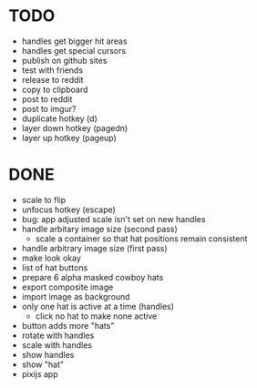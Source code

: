# TODO
- handles get bigger hit areas
- handles get special cursors
- publish on github sites
- test with friends
- release to reddit
- copy to clipboard
- post to reddit
- post to imgur?
- duplicate hotkey (d)
- layer down hotkey (pagedn)
- layer up hotkey (pageup)

# DONE
- scale to flip
- unfocus hotkey (escape)
- bug: app adjusted scale isn't set on new handles
- handle arbitary image size (second pass)
    - scale a container so that hat positions remain consistent
- handle arbitrary image size (first pass)
- make look okay
- list of hat buttons
- prepare 6 alpha masked cowboy hats
- export composite image
- import image as background
- only one hat is active at a time (handles)
    - click no hat to make none active
- button adds more "hats"
- rotate with handles
- scale with handles
- show handles
- show "hat"
- pixijs app